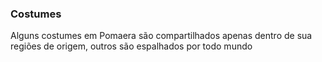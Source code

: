 
### Costumes
Alguns costumes em Pomaera são compartilhados apenas dentro de sua regiões de origem, outros são espalhados por todo mundo


